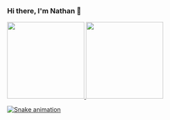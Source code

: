 ### Hi there, I'm Nathan 👋



<div>
<a href="https://github.com/nathanmartinss">
<img loading="lazy" height="180em" src="https://github-readme-stats.vercel.app/api/top-langs/?username=nathanmartinss&layout=compact&langs_count=7&theme=dracula"/>
<img loading="lazy" height="180em" src="https://github-readme-stats.vercel.app/api?username=nathanmartinss&show_icons=true&theme=dracula&include_all_commits=true&count_private=true"/>
</div>

![Snake animation](https://github.com/nathanmartinss/nathanmartinss/blob/output/github-contribution-grid-snake.svg)

